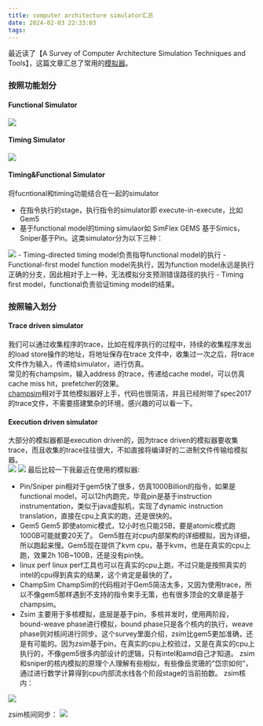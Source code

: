 ```yaml
---
title: computer architecture simulator汇总
date: 2024-02-03 22:33:03
tags:
---
```



最近读了【A Survey of Computer Architecture Simulation Techniques and Tools】，这篇文章汇总了常用的[模拟器](https://so.csdn.net/so/search?q=%E6%A8%A1%E6%8B%9F%E5%99%A8&spm=1001.2101.3001.7020)。

### 按照功能划分

#### Functional Simulator

<img src="./2024-02-03-22-36-21.png">

#### Timing Simulator

<img src="./2024-02-03-22-36-58.png">

#### Timing&Functional Simulator

将fucntional和timing功能结合在一起的simulator

-   在指令执行的stage，执行指令的simulator即 execute-in-execute，比如Gem5
-   基于functional model的timing simulaor如 SimFlex GEMS 基于Simics，Sniper基于Pin。这类simulator分为以下三种：  
<img src="./2024-02-03-22-37-24.png">
-   Timing-directed timing model负责指导functional model的执行
-   Functional-first model function model先执行，因为function model永远是执行正确的分支，因此相对于上一种，无法模拟分支预测错误路径的执行
-   Timing first model，functional负责验证timing model的结果。

### 按照输入划分

#### Trace driven simulator

我们可以通过收集程序的trace，比如在程序执行的过程中，持续的收集程序发出的load store操作的地址，将地址保存在trace 文件中，收集过一次之后，将trace文件作为输入，传递给simulator，进行仿真。  
常见的有champsim，输入address 的trace，传递给cache model，可以仿真cache miss hit，prefetcher的效果。  
[champsim](https://github.com/ChampSim/ChampSim)相对于其他模拟器好上手，代码也很简洁，并且已经附带了spec2017的trace文件，不需要搭建繁杂的环境，感兴趣的可以看一下。

#### Execution driven simulator

大部分的模拟器都是execution driven的，因为trace driven的模拟器要收集trace，而且收集的trace往往很大，不如直接将编译好的二进制文件传输给模拟器。  
<img src="./2024-02-03-22-38-35.png">
<img src="./2024-02-03-22-38-53.png">
最后比较一下我最近在使用的模拟器:
- Pin/Sniper
pin相对于gem5快了很多，仿真1000Billion的指令，如果是functional model，可以12h内跑完，毕竟pin是基于instruction instrumentation，类似于java虚拟机，实现了dynamic instruction translation，直接在cpu上真实的跑，还是很快的。
- Gem5
Gem5 即使atomic模式，12小时也只能25B，要是atomic模式跑1000B可能就要20天了。
Gem5胜在对cpu内部架构的详细模拟，因为详细，所以跑起来慢。Gem5现在提供了kvm cpu，基于kvm，也是在真实的cpu上跑，效果2h 10B~100B，还是没有pin快。
- linux perf
linux perf工具也可以在真实的cpu上跑，不过只能是按照真实的intel的cpu得到真实的结果，这个肯定是最快的了。
- ChampSim
ChampSim的代码相对于Gem5简洁太多，又因为使用trace，所以不像gem5那样遇到不支持的指令束手无策，也有很多顶会的文章是基于champsim。
- Zsim
主要用于多核模拟，底层是基于pin，多核并发时，使用两阶段，bound-weave phase进行模拟，bound phase只是各个核内的执行，weave phase则对核间进行同步。这个survey里面介绍，zsim比gem5更加准确，还是有可能的。因为zsim基于pin，在真实的cpu上校验过，又是在真实的cpu上执行的，不像gem5很多内部设计的逻辑，只有intel和amd自己才知道。
zsim和sniper的核内模拟的原理个人理解有些相似，有些像岳灵珊的”岱宗如何“，通过进行数学计算得到cpu内部流水线各个阶段stage的当前拍数。
zsim核内：
<img src="./2024-02-03-22-40-04.png">

zsim核间同步：
<img src="./2024-02-03-22-40-26.png">